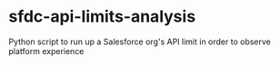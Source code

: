 # sfdc-api-limits-analysis
Python script to run up a Salesforce org's API limit in order to observe platform experience
